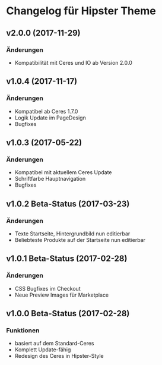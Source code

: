 # Changelog für Hipster Theme

## v2.0.0 (2017-11-29)

### Änderungen
- Kompatibilität mit Ceres und IO ab Version 2.0.0

## v1.0.4 (2017-11-17)

### Änderungen
- Kompatibel ab Ceres 1.7.0
- Logik Update im PageDesign
- Bugfixes

## v1.0.3 (2017-05-22)

### Änderungen
- Kompatibel mit aktuellem Ceres Update
- Schriftfarbe Hauptnavigation
- Bugfixes

## v1.0.2 Beta-Status (2017-03-23)

### Änderungen
- Texte Startseite, Hintergrundbild nun editierbar
- Beliebteste Produkte auf der Startseite nun editierbar

## v1.0.1 Beta-Status (2017-02-28)

### Änderungen
- CSS Bugfixes im Checkout
- Neue Preview Images für Marketplace

## v1.0.0 Beta-Status (2017-02-28)

### Funktionen
- basiert auf dem Standard-Ceres
- Komplett Update-fähig
- Redesign des Ceres in Hipster-Style
